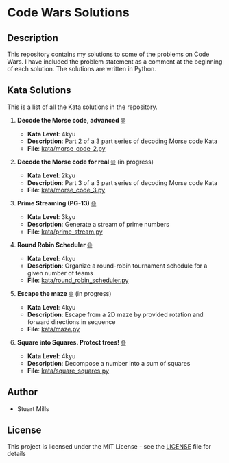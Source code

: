 # Code Wars Solutions
## Description
This repository contains my solutions to some of the problems on Code Wars. I have included the problem statement as a comment at the beginning of each solution. The solutions are written in Python.


## Kata Solutions
This is a list of all the Kata solutions in the repository.
<!-- include-solutions -->
1. **Decode the Morse code, advanced** [:globe_with_meridians:](https://www.codewars.com/kata/54b72c16cd7f5154e9000457) 
	- **Kata Level**: 4kyu
	- **Description**: Part 2 of a 3 part series of decoding Morse code Kata
	- **File**: [kata/morse_code_2.py](kata/morse_code_2.py)

2. **Decode the Morse code for real** [:globe_with_meridians:](https://www.codewars.com/kata/decode-the-morse-code-for-real) (in progress)
	- **Kata Level**: 2kyu
	- **Description**: Part 3 of a 3 part series of decoding Morse code Kata
	- **File**: [kata/morse_code_3.py](kata/morse_code_3.py)

3. **Prime Streaming (PG-13)** [:globe_with_meridians:](https://www.codewars.com/kata/5519a584a73e70fa570005f5) 
	- **Kata Level**: 3kyu
	- **Description**: Generate a stream of prime numbers
	- **File**: [kata/prime_stream.py](kata/prime_stream.py)

4. **Round Robin Scheduler** [:globe_with_meridians:](https://www.codewars.com/kata/561c20edc71c01139000017c) 
	- **Kata Level**: 4kyu
	- **Description**: Organize a round-robin tournament schedule for a given number of teams
	- **File**: [kata/round_robin_scheduler.py](kata/round_robin_scheduler.py)

5. **Escape the maze** [:globe_with_meridians:](https://www.codewars.com/kata/5877027d885d4f6144000404) (in progress)
	- **Kata Level**: 4kyu
	- **Description**: Escape from a 2D maze by provided  rotation and forward directions in sequence
	- **File**: [kata/maze.py](kata/maze.py)

6. **Square into Squares. Protect trees!** [:globe_with_meridians:](https://www.codewars.com/kata/54eb33e5bc1a25440d000891) 
	- **Kata Level**: 4kyu
	- **Description**: Decompose a number into a sum of squares
	- **File**: [kata/square_squares.py](kata/square_squares.py)

<!-- stop-solutions -->

## Author
 - Stuart Mills

## License
This project is licensed under the MIT License - see the [LICENSE](LICENSE) file for details


